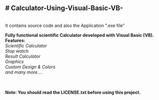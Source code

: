 <h2># Calculator-Using-Visual-Basic-VB-</h2><br/>
 It contains source code and also the Application ".exe file"
 
<strong>Fully functional scientific Calculator developed with Visual Basic (VB). </strong><br/>
<strong>Features:</strong><br/>
<i>Scientific Calculator</i><br/>
<i>Stop watch</i><br/>
<i>Result Calculator</i><br/>
<i>Graphics</i><br/>
<i>Custom Design &amp; Colors</i><br/>
<i>and many more....</i><br/>
<br/><br/>

<strong>Note: You should read the LICENSE.txt before using this project.</strong>
